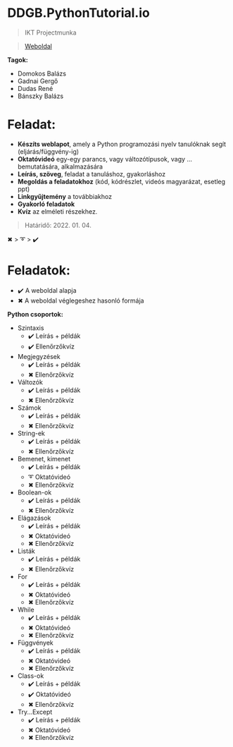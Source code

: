 # DDGB.PythonTutorial.io
> IKT Projectmunka

> [Weboldal](https://bbpezsgo.github.io/DDGB.PythonTutorial.io/)

**Tagok:**
- Domokos Balázs
- Gadnai Gergő
- Dudas René
- Bánszky Balázs

# Feladat:
- **Készíts weblapot**, amely a Python programozási nyelv tanulóknak segít (eljárás/függvény-ig)
- **Oktatóvideó** egy-egy parancs, vagy változótípusok, vagy ... bemutatására, alkalmazására
- **Leírás, szöveg**, feladat a tanuláshoz, gyakorláshoz
- **Megoldás a feladatokhoz** (kód, kódrészlet, videós magyarázat, esetleg ppt)
- **Linkgyűjtemény** a továbbiakhoz
- **Gyakorló feladatok**
- **Kvíz** az elméleti részekhez.

> Határidő: 2022. 01. 04.

✖ > ➰ > ✔️

# Feladatok:
- ✔️ A weboldal alapja
- ✖ A weboldal véglegeshez hasonló formája

**Python csoportok:**
- Szintaxis
  - ✔️ Leírás + példák
  - ✔️ Ellenőrzőkvíz
- Megjegyzések
  - ✔️ Leírás + példák
  - ✖ Ellenőrzőkvíz
- Változók
  - ✔️ Leírás + példák
  - ✖ Ellenőrzőkvíz
- Számok
  - ✔️ Leírás + példák
  - ✖ Ellenőrzőkvíz
- String-ek
  - ✔️ Leírás + példák
  - ✖ Ellenőrzőkvíz
- Bemenet, kimenet
  - ✔️ Leírás + példák
  - ➰ Oktatóvideó
  - ✖ Ellenőrzőkvíz
- Boolean-ok
  - ✔️ Leírás + példák
  - ✖ Ellenőrzőkvíz
- Elágazások
  - ✔️ Leírás + példák
  - ✖ Oktatóvideó
  - ✖ Ellenőrzőkvíz
- Listák
  - ✔️ Leírás + példák
  - ✖ Ellenőrzőkvíz
- For
  - ✔️ Leírás + példák
  - ✖ Oktatóvideó
  - ✖ Ellenőrzőkvíz
- While
  - ✔️ Leírás + példák
  - ✖ Oktatóvideó
  - ✖ Ellenőrzőkvíz
- Függvények
  - ✔️ Leírás + példák
  - ✖ Oktatóvideó
  - ✖ Ellenőrzőkvíz
- Class-ok
  - ✔️ Leírás + példák
  - ✔️ Oktatóvideó
  - ✖ Ellenőrzőkvíz
- Try...Except
  - ✔️ Leírás + példák
  - ✖ Oktatóvideó
  - ✖ Ellenőrzőkvíz
